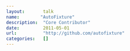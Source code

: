 ```yaml
---
layout:       talk
name:        "AutoFixture"
description:  "Core Contributor"
date:         2011-05-01
url:          "http://github.com/autofixture"
categories:   []
---
```

